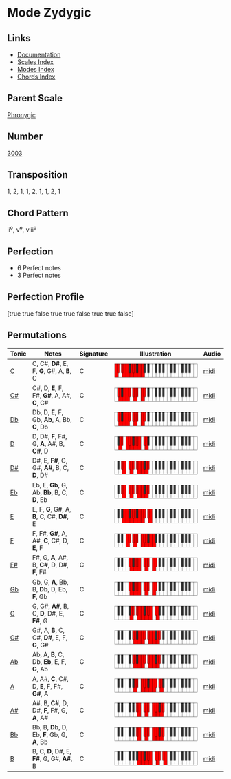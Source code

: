 # Mode Zydygic

## Links

- [Documentation](README.md)
- [Scales Index](Scales.md)
- [Modes Index](Modes.md)
- [Chords Index](Chords.md)

## Parent Scale

[Phronygic](ScalePhronygic.md)

## Number

[3003](https://ianring.com/musictheory/scales/3003)

## Transposition

1, 2, 1, 1, 2, 1, 1, 2, 1

## Chord Pattern

ii⁰, v⁰, viii⁰

## Perfection

- 6 Perfect notes
- 3 Perfect notes

## Perfection Profile

[true true false true true false true true false]

## Permutations

| Tonic | Notes | Signature | Illustration | Audio |
|-------|-------|-----------|--------------|-------|
| [C](ModeCNaturalZydygic.md) | C, C#, **D#**, E, F, **G**, G#, A, **B**, C | C | ![CNaturalZydygic](ModeCNaturalZydygic.png) | [midi](https://github.com/edipermadi/music/blob/main/docs/ModeCNaturalZydygic.mid?raw=true) |
| [C#](ModeCSharpZydygic.md) | C#, D, **E**, F, F#, **G#**, A, A#, **C**, C# | C | ![CSharpZydygic](ModeCSharpZydygic.png) | [midi](https://github.com/edipermadi/music/blob/main/docs/ModeCSharpZydygic.mid?raw=true) |
| [Db](ModeDFlatZydygic.md) | Db, D, **E**, F, Gb, **Ab**, A, Bb, **C**, Db | C | ![DFlatZydygic](ModeDFlatZydygic.png) | [midi](https://github.com/edipermadi/music/blob/main/docs/ModeDFlatZydygic.mid?raw=true) |
| [D](ModeDNaturalZydygic.md) | D, D#, **F**, F#, G, **A**, A#, B, **C#**, D | C | ![DNaturalZydygic](ModeDNaturalZydygic.png) | [midi](https://github.com/edipermadi/music/blob/main/docs/ModeDNaturalZydygic.mid?raw=true) |
| [D#](ModeDSharpZydygic.md) | D#, E, **F#**, G, G#, **A#**, B, C, **D**, D# | C | ![DSharpZydygic](ModeDSharpZydygic.png) | [midi](https://github.com/edipermadi/music/blob/main/docs/ModeDSharpZydygic.mid?raw=true) |
| [Eb](ModeEFlatZydygic.md) | Eb, E, **Gb**, G, Ab, **Bb**, B, C, **D**, Eb | C | ![EFlatZydygic](ModeEFlatZydygic.png) | [midi](https://github.com/edipermadi/music/blob/main/docs/ModeEFlatZydygic.mid?raw=true) |
| [E](ModeENaturalZydygic.md) | E, F, **G**, G#, A, **B**, C, C#, **D#**, E | C | ![ENaturalZydygic](ModeENaturalZydygic.png) | [midi](https://github.com/edipermadi/music/blob/main/docs/ModeENaturalZydygic.mid?raw=true) |
| [F](ModeFNaturalZydygic.md) | F, F#, **G#**, A, A#, **C**, C#, D, **E**, F | C | ![FNaturalZydygic](ModeFNaturalZydygic.png) | [midi](https://github.com/edipermadi/music/blob/main/docs/ModeFNaturalZydygic.mid?raw=true) |
| [F#](ModeFSharpZydygic.md) | F#, G, **A**, A#, B, **C#**, D, D#, **F**, F# | C | ![FSharpZydygic](ModeFSharpZydygic.png) | [midi](https://github.com/edipermadi/music/blob/main/docs/ModeFSharpZydygic.mid?raw=true) |
| [Gb](ModeGFlatZydygic.md) | Gb, G, **A**, Bb, B, **Db**, D, Eb, **F**, Gb | C | ![GFlatZydygic](ModeGFlatZydygic.png) | [midi](https://github.com/edipermadi/music/blob/main/docs/ModeGFlatZydygic.mid?raw=true) |
| [G](ModeGNaturalZydygic.md) | G, G#, **A#**, B, C, **D**, D#, E, **F#**, G | C | ![GNaturalZydygic](ModeGNaturalZydygic.png) | [midi](https://github.com/edipermadi/music/blob/main/docs/ModeGNaturalZydygic.mid?raw=true) |
| [G#](ModeGSharpZydygic.md) | G#, A, **B**, C, C#, **D#**, E, F, **G**, G# | C | ![GSharpZydygic](ModeGSharpZydygic.png) | [midi](https://github.com/edipermadi/music/blob/main/docs/ModeGSharpZydygic.mid?raw=true) |
| [Ab](ModeAFlatZydygic.md) | Ab, A, **B**, C, Db, **Eb**, E, F, **G**, Ab | C | ![AFlatZydygic](ModeAFlatZydygic.png) | [midi](https://github.com/edipermadi/music/blob/main/docs/ModeAFlatZydygic.mid?raw=true) |
| [A](ModeANaturalZydygic.md) | A, A#, **C**, C#, D, **E**, F, F#, **G#**, A | C | ![ANaturalZydygic](ModeANaturalZydygic.png) | [midi](https://github.com/edipermadi/music/blob/main/docs/ModeANaturalZydygic.mid?raw=true) |
| [A#](ModeASharpZydygic.md) | A#, B, **C#**, D, D#, **F**, F#, G, **A**, A# | C | ![ASharpZydygic](ModeASharpZydygic.png) | [midi](https://github.com/edipermadi/music/blob/main/docs/ModeASharpZydygic.mid?raw=true) |
| [Bb](ModeBFlatZydygic.md) | Bb, B, **Db**, D, Eb, **F**, Gb, G, **A**, Bb | C | ![BFlatZydygic](ModeBFlatZydygic.png) | [midi](https://github.com/edipermadi/music/blob/main/docs/ModeBFlatZydygic.mid?raw=true) |
| [B](ModeBNaturalZydygic.md) | B, C, **D**, D#, E, **F#**, G, G#, **A#**, B | C | ![BNaturalZydygic](ModeBNaturalZydygic.png) | [midi](https://github.com/edipermadi/music/blob/main/docs/ModeBNaturalZydygic.mid?raw=true) |
